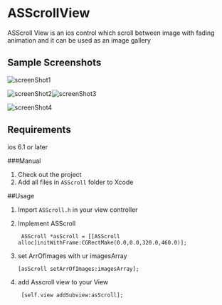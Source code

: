 ASScrollView
=============================
ASScroll View is an ios control  which scroll between image with fading animation and it can be used as an image gallery  

## Sample Screenshots
![screenShot1](https://raw.github.com/ahmed-salaah/ASScrollView/master/ScreenShots/ScreenShot3.png)

![screenShot2](https://raw.github.com/ahmed-salaah/ASScrollView/master/ScreenShots/ScreenShot1.png)![screenShot3](https://raw.github.com/ahmed-salaah/ASScrollView/master/ScreenShots/ScreenShot2.png)

![screenShot4](https://raw.github.com/ahmed-salaah/ASScrollView/master/ScreenShots/ScreenShot4.png)

## Requirements
ios 6.1 or later

###Manual
1. Check out the project
2. Add all files in `ASScroll` folder to Xcode

##Usage
1. Import `ASScroll.h` in your view controller
2. Implement  ASScroll
	  
	    ASScroll *asScroll = [[ASScroll alloc]initWithFrame:CGRectMake(0.0,0.0,320.0,460.0)];

3. set ArrOfImages with ur imagesArray 

 	   [asScroll setArrOfImages:imagesArray];
	
4. add  Asscroll view  to your View

		[self.view addSubview:asScroll];

